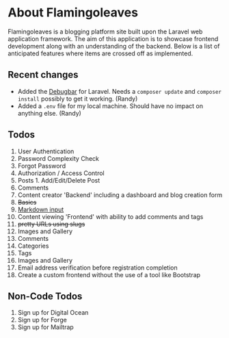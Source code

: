# About Flamingoleaves

Flamingoleaves is a blogging platform site built upon the Laravel web application framework. The aim
of this application is to showcase frontend development along with an understanding of the backend.
Below is a list of anticipated features where items are crossed off as implemented.


## Recent changes

- Added the [Debugbar](https://github.com/barryvdh/laravel-debugbar) for Laravel. Needs a `composer update` and `composer install` possibly to get it working. (Randy)
- Added a `.env` file for my local machine. Should have no impact on anything else. (Randy)


## Todos

1. User Authentication
  1. Password Complexity Check
  1. Forgot Password
1. Authorization / Access Control
  1. Posts
    1. Add/Edit/Delete Post
  1. Comments
1. Content creator 'Backend' including a dashboard and blog creation form
  1. ~~Basics~~
  1. [Markdown input](https://github.com/erusev/parsedown)
1. Content viewing 'Frontend' with ability to add comments and tags
  1. ~~pretty URLs using slugs~~
1. Images and Gallery
1. Comments
1. Categories
1. Tags
1. Images and Gallery
1. Email address verification before registration completion
1. Create a custom frontend without the use of a tool like Bootstrap


## Non-Code Todos

1. Sign up for Digital Ocean
1. Sign up for Forge
1. Sign up for Mailtrap
